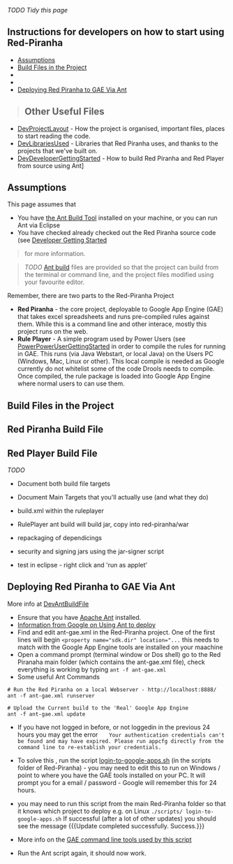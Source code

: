 _TODO Tidy this page_

## Instructions for developers on how to start using Red-Piranha ##

  * [Assumptions](#Assumptions.md)
  * [Build Files in the Project](#Build_Files_In_The_Project.md)
  * 
  * 
  * [Deploying Red Piranha to GAE Via Ant](#Deploying_Red_Piranha_to_GAE_Via_Ant.md)


> ## Other Useful Files ##

  * [DevProjectLayout](DevProjectLayout.md) - How the project is organised, important files, places to start reading the code.
  * [DevLibrariesUsed](DevLibrariesUsed.md) - Libraries that Red Piranha uses, and thanks to the projects that we've built on.
  * [DevDeveloperGettingStarted](DevDeveloperGettingStarted.md) - How to build Red Piranha and Red Player from source using Ant]

## Assumptions ##

This page assumes that
  * You have [the Ant Build Tool](http://ant.apache.org) installed on your machine, or you can run Ant via Eclipse
  * You have checked already checked out the Red Piranha source code (see [Developer Getting Started](DevDeveloperGettingStarted.md)
> for more information.


> _TODO_
[Ant build](http://ant.apache.org/) files are provided so that the project can build from the terminal or command line, and the project files modified using your favourite editor.

Remember, there are two parts to the Red-Piranha Project
  * **Red Piranha** - the core project, deployable to Google App Engine (GAE) that takes excel spreadsheets and runs pre-compiled rules against them. While this is a command line and other interace, mostly this project runs on the web.
  * **Rule Player** - A simple program used by Power Users (see [PowerPowerUserGettingStarted](PowerPowerUserGettingStarted.md) in order to compile the rules for running in GAE. This runs (via Java Webstart, or local Java) on the Users PC (Windows, Mac, Linux or other). This local compile is needed as Google currently do not whitelist some of the code Drools needs to compile. Once compiled, the rule package is loaded into Google App Engine where normal users to can use them.


## Build Files in the Project ##

## Red Piranha Build File ##

## Red Player Build File ##

_TODO_
  * Document both build file targets
  * Document Main Targets that you'll actually use (and what they do)
  * build.xml within the ruleplayer
  * RulePlayer ant build will build jar, copy into red-piranha/war


  * repackaging of dependicings
  * security and signing jars using the jar-signer script

  * test in eclipse - right click and 'run as applet'

## Deploying Red Piranha to GAE Via Ant ##

More info at [DevAntBuildFile](DevAntBuildFile.md)


  * Ensure that you have [Apache Ant](http://http://ant.apache.org/) installed.
  * [Information from Google on Using Ant to deploy](http://code.google.com/appengine/docs/java/tools/ant.html)
  * Find and edit ant-gae.xml in the Red-Piranha project. One of the first lines will begin `<property name="sdk.dir" location="...` this needs to match with the Google App Engine tools are installed on your maachine
  * Open a command prompt (terminal window or Dos shell) go to the Red Piranaha main folder (which contains the ant-gae.xml file), check everything is working by typing `ant -f ant-gae.xml`
  * Some useful Ant Commands
```
# Run the Red Piranha on a local Webserver - http://localhost:8888/ 
ant -f ant-gae.xml runserver

# Upload the Current build to the 'Real' Google App Engine 
ant -f ant-gae.xml update

```

  * If you have not logged in before, or not loggedin in the previous 24 hours you may get the error `   Your authentication credentials can't be found and may have expired. Please run appcfg directly from the command line to re-establish your credentials.`
  * To solve this , run the script [login-to-google-apps.sh](http://code.google.com/p/red-piranha/source/browse/trunk/scripts/login-to-google-apps.sh) (in the scripts folder of Red-Piranha) - you may need to edit this to run on Windows / point to where you have the GAE tools installed on your PC. It will prompt you for a email / password - Google will remember this for 24 hours.
  * you may need to run this script from the main Red-Piranha folder so that it knows which project to deploy e.g. on Linux `./scripts/ login-to-google-apps.sh` If successful (after a lot of other updates) you should see the message
{{{Update completed successfully.
Success.}}}
  * More info on the [GAE command line tools used by this script](http://code.google.com/appengine/docs/java/tools/uploadinganapp.html)

  * Run the Ant script again, it should now work.
